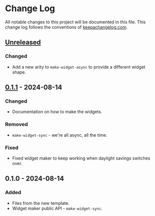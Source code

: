 # Change Log
All notable changes to this project will be documented in this file. This change log follows the conventions of [keepachangelog.com](http://keepachangelog.com/).

## [Unreleased]
### Changed
- Add a new arity to `make-widget-async` to provide a different widget shape.

## [0.1.1] - 2024-08-14
### Changed
- Documentation on how to make the widgets.

### Removed
- `make-widget-sync` - we're all async, all the time.

### Fixed
- Fixed widget maker to keep working when daylight savings switches over.

## 0.1.0 - 2024-08-14
### Added
- Files from the new template.
- Widget maker public API - `make-widget-sync`.

[Unreleased]: https://sourcehost.site/your-name/control-surface/compare/0.1.1...HEAD
[0.1.1]: https://sourcehost.site/your-name/control-surface/compare/0.1.0...0.1.1

